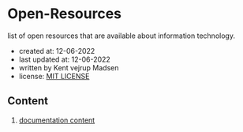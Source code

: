 # Open-Resources
list of open resources that are available about information technology.
* created at: 12-06-2022
* last updated at: 12-06-2022
* written by Kent vejrup Madsen
* license: [MIT LICENSE](License.md)

## Content
1. [documentation content](docs/index.md)